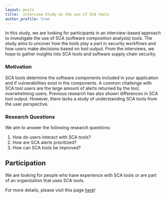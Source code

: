 ```yaml
---
layout: posts
title:  Interview Study on the use of SCA tools
author_profile: true
---
```



In this study, we are looking for participants in an interview-based approach to investigate the use of SCA (software composition analysis) tools. 
The study aims to uncover how the tools play a part in security workflows and how users make decisions based on tool output.
From the interviews, we hope to gather insights into SCA tools and software supply chain security.

### Motivation

SCA tools determine the software components included in your application and if vulnerabilities exist in the components.
A common challenge with SCA tool users are the large amount of alerts returned by the tool, overwhelming users.
Previous research has also shown differences in SCA tool output.
However, there lacks a study of understanding SCA tools from the user perspective.


### Research Questions

We aim to answer the following research questions:
1. How do users interact with SCA tools?
2. How are SCA alerts prioritized?
3. How can SCA tools be improved?

## Participation 

We are looking for people who have experience with SCA tools or are part of an organization that uses SCA tools.

For more details, please visit this page [here](https://s3c2.org/studies/sca-usability)!





